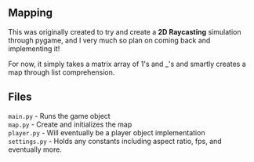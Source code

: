 ## Mapping

This was originally created to try and create a **2D Raycasting** simulation through pygame, and I very much so plan on coming back and implementing it!

For now, it simply takes a matrix array of 1's and \_'s and smartly creates a map through list comprehension.

## Files
`main.py` - Runs the game object\
`map.py` - Create and initializes the map\
`player.py` - Will eventually be a player object implementation\
`settings.py` - Holds any constants including aspect ratio, fps, and eventually more.
